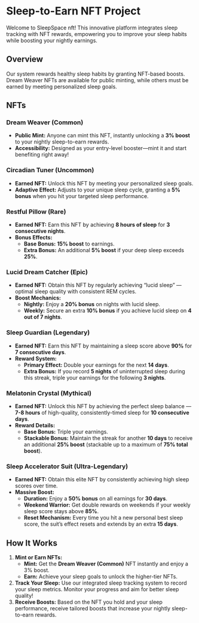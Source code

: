 # Sleep-to-Earn NFT Project

Welcome to SleepSpace nft! This innovative platform integrates sleep tracking with NFT rewards, empowering you to improve your sleep habits while boosting your nightly earnings.

## Overview

Our system rewards healthy sleep habits by granting NFT-based boosts. Dream Weaver NFTs are available for public minting, while others must be earned by meeting personalized sleep goals.

## NFTs

### Dream Weaver (Common)
- **Public Mint:** Anyone can mint this NFT, instantly unlocking a **3% boost** to your nightly sleep-to-earn rewards.
- **Accessibility:** Designed as your entry-level booster—mint it and start benefiting right away!

### Circadian Tuner (Uncommon)
- **Earned NFT:** Unlock this NFT by meeting your personalized sleep goals.
- **Adaptive Effect:** Adjusts to your unique sleep cycle, granting a **5% bonus** when you hit your targeted sleep performance.

### Restful Pillow (Rare)
- **Earned NFT:** Earn this NFT by achieving **8 hours of sleep** for **3 consecutive nights**.
- **Bonus Effects:**
  - **Base Bonus:** **15% boost** to earnings.
  - **Extra Bonus:** An additional **5% boost** if your deep sleep exceeds **25%**.

### Lucid Dream Catcher (Epic)
- **Earned NFT:** Obtain this NFT by regularly achieving “lucid sleep” — optimal sleep quality with consistent REM cycles.
- **Boost Mechanics:**
  - **Nightly:** Enjoy a **20% bonus** on nights with lucid sleep.
  - **Weekly:** Secure an extra **10% bonus** if you achieve lucid sleep on **4 out of 7 nights**.

### Sleep Guardian (Legendary)
- **Earned NFT:** Earn this NFT by maintaining a sleep score above **90%** for **7 consecutive days**.
- **Reward System:**
  - **Primary Effect:** Double your earnings for the next **14 days**.
  - **Extra Bonus:** If you record **5 nights** of uninterrupted sleep during this streak, triple your earnings for the following **3 nights**.

### Melatonin Crystal (Mythical)
- **Earned NFT:** Unlock this NFT by achieving the perfect sleep balance — **7-8 hours** of high-quality, consistently-timed sleep for **10 consecutive days**.
- **Reward Details:**
  - **Base Bonus:** Triple your earnings.
  - **Stackable Bonus:** Maintain the streak for another **10 days** to receive an additional **25% boost** (stackable up to a maximum of **75% total boost**).

### Sleep Accelerator Suit (Ultra-Legendary)
- **Earned NFT:** Obtain this elite NFT by consistently achieving high sleep scores over time.
- **Massive Boost:**
  - **Duration:** Enjoy a **50% bonus** on all earnings for **30 days**.
  - **Weekend Warrior:** Get double rewards on weekends if your weekly sleep score stays above **85%**.
  - **Reset Mechanism:** Every time you hit a new personal best sleep score, the suit’s effect resets and extends by an extra **15 days**.

## How It Works

1. **Mint or Earn NFTs:**
   - **Mint:** Get the **Dream Weaver (Common)** NFT instantly and enjoy a 3% boost.
   - **Earn:** Achieve your sleep goals to unlock the higher-tier NFTs.
2. **Track Your Sleep:**
   Use our integrated sleep tracking system to record your sleep metrics. Monitor your progress and aim for better sleep quality!
3. **Receive Boosts:**
   Based on the NFT you hold and your sleep performance, receive tailored boosts that increase your nightly sleep-to-earn rewards.

